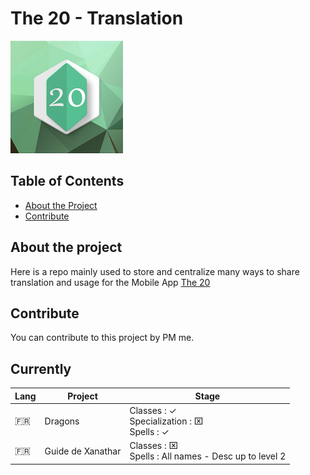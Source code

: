 # The 20 - Translation
![](RPP_Logo2.png)

<!-- TABLE OF CONTENTS -->
## Table of Contents

* [About the Project](#about-the-project)
* [Contribute](#contribute)

## About the project

Here is a repo mainly used to store and centralize many ways to share translation and usage for the Mobile App [The 20](https://play.google.com/store/apps/details?id=com.siryorgan.roleplayerpages)

## Contribute

You can contribute to this project by PM me.

## Currently

|  Lang | Project | Stage  | 
| ----- | ----- | ----- |
| 🇫🇷 | Dragons | Classes : ✓ </br> Specialization : ⌧ </br> Spells : ✓ |
| 🇫🇷 | Guide de Xanathar | Classes : ⌧ </br> Spells : All names - Desc up to level 2 |
